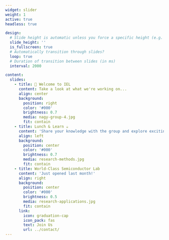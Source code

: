 ```yaml
---
widget: slider
weight: 1
active: true
headless: true

design:
  # Slide height is automatic unless you force a specific height (e.g. '400px')
  slide_height: ''
  is_fullscreen: true
  # Automatically transition through slides?
  loop: true
  # Duration of transition between slides (in ms)
  interval: 2000

content:
  slides:
    - title: 👋 Welcome to IEL
      content: Take a look at what we're working on...
      align: center
      background:
        position: right
        color: '#000'
        brightness: 0.7
        media: nagy-group-4.jpg
        fit: contain
    - title: Lunch & Learn ☕️
      content: 'Share your knowledge with the group and explore exciting new topics together!'
      align: left
      background:
        position: center
        color: '#000'
        brightness: 0.7
        media: research-methods.jpg
        fit: contain
    - title: World-Class Semiconductor Lab
      content: 'Just opened last month!'
      align: right
      background:
        position: center
        color: '#000'
        brightness: 0.5
        media: research-applications.jpg
        fit: contain
      link:
        icon: graduation-cap
        icon_pack: fas
        text: Join Us
        url: ../contact/
---
```

